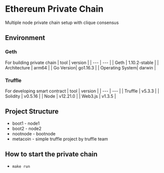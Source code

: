 # Ethereum Private Chain

Multiple node private chain setup with clique consensus


## Environment
### Geth
For building private chain
| tool | version |
| --- | --- |
| Geth | 1.10.2-stable |
| Architecture | arm64 |
| Go  Version| go1.16.3 |
| Operating System| darwin |

### Truffle
For developing smart contract
| tool | version |
| --- | --- |
| Truffle | v5.3.3 |
| Solidity | v0.5.16 |
| Node | v12.21.0 |
| Web3.js | v1.3.5 |

## Project Structure
- boot1 - node1
- boot2 - node2
- nootnode - bootnode
- metacoin - simple truffle project by truffle team

## How to start the private chain
- `make run`
